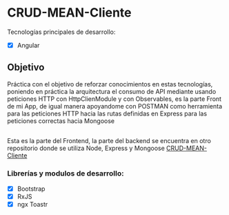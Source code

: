 # CRUD-MEAN-Cliente

Tecnologías principales de desarrollo: 
- [x] Angular

## Objetivo

Práctica con el objetivo de reforzar conocimientos en estas tecnologías, poniendo en práctica la arquitectura el consumo de API mediante usando peticiones HTTP con HttpClienModule y con Observables, es la parte Front de mi App, de igual manera apoyandome con POSTMAN como herramienta para las peticiones HTTP hacia las rutas definidas en Express para las peticiones correctas hacia Mongoose
##
Esta es la parte del Frontend, la parte del backend se encuentra en otro repositorio donde se utiliza Node, Express y Mongoose [CRUD-MEAN-Cliente](https://github.com/ErickCM14/CRUD-MEAN)

### Librerías y modulos de desarrollo:
- [x] Bootstrap
- [x] RxJS
- [x] ngx Toastr